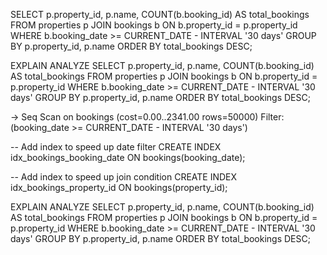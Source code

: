 SELECT
  p.property_id,
  p.name,
  COUNT(b.booking_id) AS total_bookings
FROM properties p
JOIN bookings b ON b.property_id = p.property_id
WHERE b.booking_date >= CURRENT_DATE - INTERVAL '30 days'
GROUP BY p.property_id, p.name
ORDER BY total_bookings DESC;

EXPLAIN ANALYZE
SELECT
  p.property_id,
  p.name,
  COUNT(b.booking_id) AS total_bookings
FROM properties p
JOIN bookings b ON b.property_id = p.property_id
WHERE b.booking_date >= CURRENT_DATE - INTERVAL '30 days'
GROUP BY p.property_id, p.name
ORDER BY total_bookings DESC;

-> Seq Scan on bookings  (cost=0.00..2341.00 rows=50000)
   Filter: (booking_date >= CURRENT_DATE - INTERVAL '30 days')

-- Add index to speed up date filter
CREATE INDEX idx_bookings_booking_date ON bookings(booking_date);

-- Add index to speed up join condition
CREATE INDEX idx_bookings_property_id ON bookings(property_id);


EXPLAIN ANALYZE
SELECT
  p.property_id,
  p.name,
  COUNT(b.booking_id) AS total_bookings
FROM properties p
JOIN bookings b ON b.property_id = p.property_id
WHERE b.booking_date >= CURRENT_DATE - INTERVAL '30 days'
GROUP BY p.property_id, p.name
ORDER BY total_bookings DESC;

